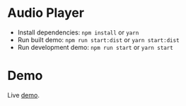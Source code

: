 # Audio Player

* Install dependencies: `npm install` or `yarn`
* Run built demo: `npm run start:dist` or `yarn start:dist`
* Run development demo: `npm run start` or `yarn start`

# Demo

Live [demo](https://jurijtokarski.github.io/audio-player/build/).
